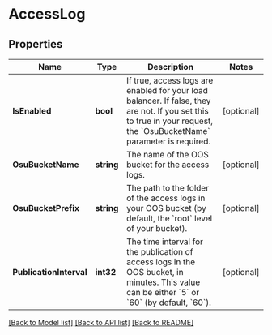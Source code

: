 # AccessLog

## Properties

Name | Type | Description | Notes
------------ | ------------- | ------------- | -------------
**IsEnabled** | **bool** | If true, access logs are enabled for your load balancer. If false, they are not. If you set this to true in your request, the &#x60;OsuBucketName&#x60; parameter is required. | [optional] 
**OsuBucketName** | **string** | The name of the OOS bucket for the access logs. | [optional] 
**OsuBucketPrefix** | **string** | The path to the folder of the access logs in your OOS bucket (by default, the &#x60;root&#x60; level of your bucket). | [optional] 
**PublicationInterval** | **int32** | The time interval for the publication of access logs in the OOS bucket, in minutes. This value can be either &#x60;5&#x60; or &#x60;60&#x60; (by default, &#x60;60&#x60;). | [optional] 

[[Back to Model list]](../README.md#documentation-for-models) [[Back to API list]](../README.md#documentation-for-api-endpoints) [[Back to README]](../README.md)


